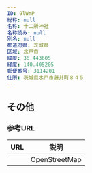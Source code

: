 ```yaml
---
ID: 9lWmP
総称: null
名称: 十二所神社
名称読み: null
別名: null
都道府県: 茨城県
区域: 水戸市
緯度: 36.443605
経度: 140.405205
郵便番号: 3114201
住所: 茨城県水戸市藤井町８４５
---
```


## その他

### 参考URL

| URL | 説明          |
| --- | ------------- |
|     | OpenStreetMap |
